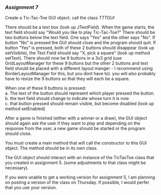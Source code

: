 ### _Assignment 7_

Create a Tic-Tac-Toe GUI object. call the class _TTTGUI_  

There should be a text box (look up JTextField). When the game starts, the text field should say "Would you like to play Tic-Tac-Toe?" There should be two buttons below the text field. One says "Yes" and the other says "No". If button "No" is pressed the GUI should close and the program should quit. If button "Yes" is pressed, both of these 2 buttons should disappear (look up setVisibile), the Text Field should say "X, pick a square" (look up method setText). There should now be 9 buttons in a 3x3 grid (use GridLayoutManager for these 9 buttons but the other 2 buttons and text field should be placed with a different layout manger - I recommend using BorderLayoutManager for this, but you dont have to). you will also probably have to resize the 9 buttons so that they will each be a square.  

When one of these 9 buttons is pressed:  
  a. The text of the button should represent which player pressed the button.  
  b. the text field should change to indicate whose turn it is now  
  c. that button pressed should remain visible, but become disabled (look up method setEnabled)  
  
After a game is finished (either with a winner or a draw), the GUI object should again ask the user if they want to play and depending on the response from the user, a new game should be started or the program should close.  

You must create a main method that will call the constructor to this GUI object. The method should be in its own class.  

The GUI object should interact with an instance of the TicTacToe class that you created in assignment 5. (some adjustments to that class might be necessary).  

If you were unable to get a working version for assignment 5, I am planning on posting a version of the class on Thursday. If possible, I would perfer that you use your version.


